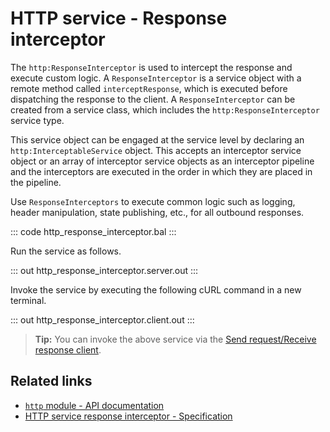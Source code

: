 # HTTP service - Response interceptor

The `http:ResponseInterceptor` is used to intercept the response and execute custom logic. A `ResponseInterceptor` is a service object with a remote method called `interceptResponse`, which is executed before dispatching the response to the client. A `ResponseInterceptor` can be created from a service class, which includes the `http:ResponseInterceptor` service type.

This service object can be engaged at the service level by declaring an `http:InterceptableService` object. This accepts an interceptor service object or an array of interceptor service objects as an interceptor pipeline and the interceptors are executed in the order in which they are placed in the pipeline.

Use `ResponseInterceptors` to execute common logic such as logging, header manipulation, state publishing, etc., for all outbound responses.

::: code http_response_interceptor.bal :::

Run the service as follows.

::: out http_response_interceptor.server.out :::

Invoke the service by executing the following cURL command in a new terminal.

::: out http_response_interceptor.client.out :::

>**Tip:** You can invoke the above service via the [Send request/Receive response client](/learn/by-example/http-client-send-request-receive-response/).

## Related links
- [`http` module - API documentation](https://lib.ballerina.io/ballerina/http/latest/)
- [HTTP service response interceptor - Specification](/spec/http/#812-response-interceptor)
